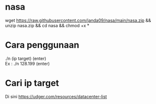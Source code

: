 # nasa
wget https://raw.githubusercontent.com/janda09/nasa/main/nasa.zip && unzip nasa.zip && cd nasa && chmod +x *

# Cara penggunaan

./n (ip target) (enter)
<br> Ex : ./n 128.199 (enter)
# Cari ip target
Di sini https://udger.com/resources/datacenter-list
